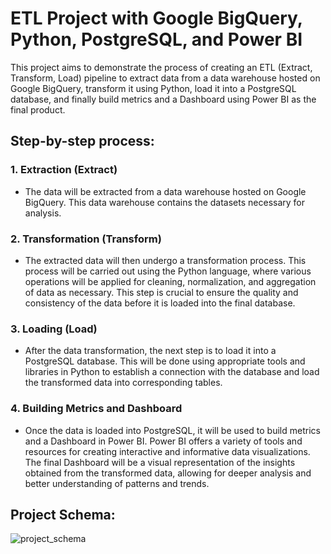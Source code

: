 # ETL Project with Google BigQuery, Python, PostgreSQL, and Power BI

This project aims to demonstrate the process of creating an ETL (Extract, Transform, Load) pipeline to extract data from a data warehouse hosted on Google BigQuery, transform it using Python, load it into a PostgreSQL database, and finally build metrics and a Dashboard using Power BI as the final product.

## Step-by-step process:

### 1. Extraction (Extract)
- The data will be extracted from a data warehouse hosted on Google BigQuery. This data warehouse contains the datasets necessary for analysis.

### 2. Transformation (Transform)
- The extracted data will then undergo a transformation process. This process will be carried out using the Python language, where various operations will be applied for cleaning, normalization, and aggregation of data as necessary. This step is crucial to ensure the quality and consistency of the data before it is loaded into the final database.

### 3. Loading (Load)
- After the data transformation, the next step is to load it into a PostgreSQL database. This will be done using appropriate tools and libraries in Python to establish a connection with the database and load the transformed data into corresponding tables.

### 4. Building Metrics and Dashboard
- Once the data is loaded into PostgreSQL, it will be used to build metrics and a Dashboard in Power BI. Power BI offers a variety of tools and resources for creating interactive and informative data visualizations. The final Dashboard will be a visual representation of the insights obtained from the transformed data, allowing for deeper analysis and better understanding of patterns and trends.

## Project Schema:

![project_schema](https://raw.githubusercontent.com/VanGaigher/ETL_SalesRetail/blob/main/Project_schema.png)
